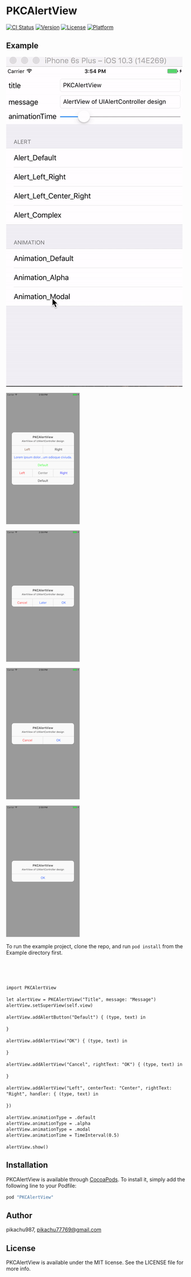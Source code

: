 # PKCAlertView

[![CI Status](http://img.shields.io/travis/pikachu987/PKCAlertView.svg?style=flat)](https://travis-ci.org/pikachu987/PKCAlertView)
[![Version](https://img.shields.io/cocoapods/v/PKCAlertView.svg?style=flat)](http://cocoapods.org/pods/PKCAlertView)
[![License](https://img.shields.io/cocoapods/l/PKCAlertView.svg?style=flat)](http://cocoapods.org/pods/PKCAlertView)
[![Platform](https://img.shields.io/cocoapods/p/PKCAlertView.svg?style=flat)](http://cocoapods.org/pods/PKCAlertView)

## Example

![image](./0.gif)

![image](./4.png)

![image](./3.png)

![image](./2.png)

![image](./1.png)

To run the example project, clone the repo, and run `pod install` from the Example directory first.

<br><br>

~~~~~

import PKCAlertView

let alertView = PKCAlertView("Title", message: "Message")
alertView.setSuperView(self.view)

alertView.addAlertButton("Default") { (type, text) in

}

alertView.addAlertView("OK") { (type, text) in
	
}

alertView.addAlertView("Cancel", rightText: "OK") { (type, text) in

}

alertView.addAlertView("Left", centerText: "Center", rightText: "Right", handler: { (type, text) in
                   
})

alertView.animationType = .default
alertView.animationType = .alpha
alertView.animationType = .modal
alertView.animationTime = TimeInterval(0.5)

alertView.show()

~~~~~

## Installation

PKCAlertView is available through [CocoaPods](http://cocoapods.org). To install
it, simply add the following line to your Podfile:

```ruby
pod "PKCAlertView"
```

## Author

pikachu987, pikachu77769@gmail.com

## License

PKCAlertView is available under the MIT license. See the LICENSE file for more info.
